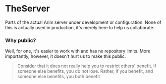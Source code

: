 # TheServer

Parts of the actual Arim server under development or configuration.
None of this is actually used in production, it's merely here to help us collaborate.

### Why public?

Well, for one, it's easier to work with and has no repository limits.
More importantly, however, it doesn't hurt us to make this public.

> Consider that it does not really help you to restrict others' benefit. If someone else benefits, you do not lose.
Rather, if you benefit, and someone else benefits, you both benefit
